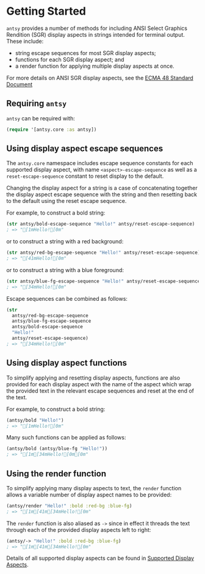 # Getting Started

`antsy` provides a number of methods for including ANSI Select Graphics 
Rendition (SGR) display aspects in strings intended for terminal output. 
These include:

* string escape sequences for most SGR display aspects;
* functions for each SGR display aspect; and
* a render function for applying multiple display aspects at once.

For more details on ANSI SGR display aspects, see the
[ECMA 48 Standard Document](http://www.ecma-international.org/publications/files/ECMA-ST/Ecma-048.pdf)

## Requiring `antsy`

`antsy` can be required with:

```clojure
(require '[antsy.core :as antsy])
``` 

## Using display aspect escape sequences

The `antsy.core` namespace includes escape sequence constants for each supported 
display aspect, with name `<aspect>-escape-sequence` as well as a 
`reset-escape-sequence` constant to reset display to the default. 

Changing the display aspect for a string is a case of concatenating together the 
display aspect escape sequence with the string and then resetting back to the 
default using the reset escape sequence. 

For example, to construct a bold string:

```clojure
(str antsy/bold-escape-sequence "Hello!" antsy/reset-escape-sequence)
; => "[1mHello![0m"
```

or to construct a string with a red background:

```clojure
(str antsy/red-bg-escape-sequence "Hello!" antsy/reset-escape-sequence)
; => "[41mHello![0m"
```

or to construct a string with a blue foreground:

```clojure
(str antsy/blue-fg-escape-sequence "Hello!" antsy/reset-escape-sequence)
; => "[34mHello![0m"
```

Escape sequences can be combined as follows:

```clojure
(str 
  antsy/red-bg-escape-sequence 
  antsy/blue-fg-escape-sequence
  antsy/bold-escape-sequence 
  "Hello!" 
  antsy/reset-escape-sequence)
; => "[34mHello![0m"
```

## Using display aspect functions

To simplify applying and resetting display aspects, functions are also provided
for each display aspect with the name of the aspect which wrap the provided 
text in the relevant escape sequences and reset at the end of the text.

For example, to construct a bold string:

```clojure
(antsy/bold "Hello!")
; => "[1mHello![0m"
```

Many such functions can be applied as follows:

```clojure
(antsy/bold (antsy/blue-fg "Hello!"))
; => "[1m[34mHello![0m[0m"
```

## Using the render function

To simplify applying many display aspects to text, the `render` function allows
a variable number of display aspect names to be provided:

```clojure
(antsy/render "Hello!" :bold :red-bg :blue-fg)
; => "[1m[41m[34mHello![0m"
```

The `render` function is also aliased as `->` since in effect it threads the
text through each of the provided display aspects left to right:

```clojure
(antsy/-> "Hello!" :bold :red-bg :blue-fg)
; => "[1m[41m[34mHello![0m"
```

Details of all supported display aspects can be found in
[Supported Display Aspects](supported-display-aspects.html).